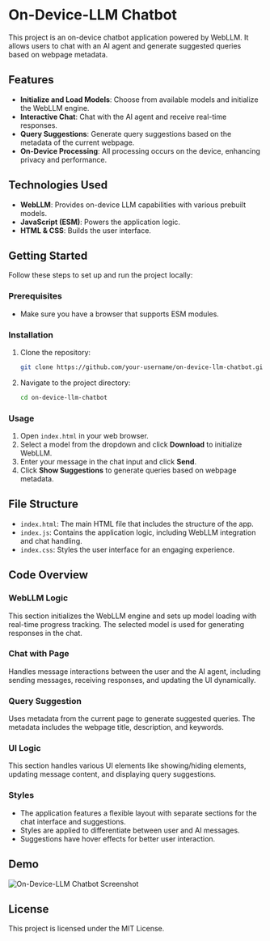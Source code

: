 # On-Device-LLM Chatbot

This project is an on-device chatbot application powered by WebLLM. It allows users to chat with an AI agent and generate suggested queries based on webpage metadata.

## Features
- **Initialize and Load Models**: Choose from available models and initialize the WebLLM engine.
- **Interactive Chat**: Chat with the AI agent and receive real-time responses.
- **Query Suggestions**: Generate query suggestions based on the metadata of the current webpage.
- **On-Device Processing**: All processing occurs on the device, enhancing privacy and performance.

## Technologies Used
- **WebLLM**: Provides on-device LLM capabilities with various prebuilt models.
- **JavaScript (ESM)**: Powers the application logic.
- **HTML & CSS**: Builds the user interface.

## Getting Started
Follow these steps to set up and run the project locally:

### Prerequisites
- Make sure you have a browser that supports ESM modules.

### Installation
1. Clone the repository:
   ```bash
   git clone https://github.com/your-username/on-device-llm-chatbot.git
   ```
2. Navigate to the project directory:
   ```bash
   cd on-device-llm-chatbot
   ```

### Usage
1. Open `index.html` in your web browser.
2. Select a model from the dropdown and click **Download** to initialize WebLLM.
3. Enter your message in the chat input and click **Send**.
4. Click **Show Suggestions** to generate queries based on webpage metadata.

## File Structure
- `index.html`: The main HTML file that includes the structure of the app.
- `index.js`: Contains the application logic, including WebLLM integration and chat handling.
- `index.css`: Styles the user interface for an engaging experience.

## Code Overview

### WebLLM Logic
This section initializes the WebLLM engine and sets up model loading with real-time progress tracking. The selected model is used for generating responses in the chat.

### Chat with Page
Handles message interactions between the user and the AI agent, including sending messages, receiving responses, and updating the UI dynamically.

### Query Suggestion
Uses metadata from the current page to generate suggested queries. The metadata includes the webpage title, description, and keywords.

### UI Logic
This section handles various UI elements like showing/hiding elements, updating message content, and displaying query suggestions.

### Styles
- The application features a flexible layout with separate sections for the chat interface and suggestions.
- Styles are applied to differentiate between user and AI messages.
- Suggestions have hover effects for better user interaction.

## Demo
![On-Device-LLM Chatbot Screenshot](./demo-screenshot.png)

## License
This project is licensed under the MIT License.

